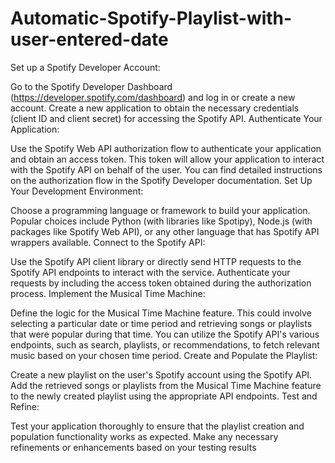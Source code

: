 # Automatic-Spotify-Playlist-with-user-entered-date

Set up a Spotify Developer Account:

Go to the Spotify Developer Dashboard (https://developer.spotify.com/dashboard) and log in or create a new account.
Create a new application to obtain the necessary credentials (client ID and client secret) for accessing the Spotify API.
Authenticate Your Application:

Use the Spotify Web API authorization flow to authenticate your application and obtain an access token. This token will allow your application to interact with the Spotify API on behalf of the user.
You can find detailed instructions on the authorization flow in the Spotify Developer documentation.
Set Up Your Development Environment:

Choose a programming language or framework to build your application. Popular choices include Python (with libraries like Spotipy), Node.js (with packages like Spotify Web API), or any other language that has Spotify API wrappers available.
Connect to the Spotify API:

Use the Spotify API client library or directly send HTTP requests to the Spotify API endpoints to interact with the service.
Authenticate your requests by including the access token obtained during the authorization process.
Implement the Musical Time Machine:

Define the logic for the Musical Time Machine feature. This could involve selecting a particular date or time period and retrieving songs or playlists that were popular during that time.
You can utilize the Spotify API's various endpoints, such as search, playlists, or recommendations, to fetch relevant music based on your chosen time period.
Create and Populate the Playlist:

Create a new playlist on the user's Spotify account using the Spotify API.
Add the retrieved songs or playlists from the Musical Time Machine feature to the newly created playlist using the appropriate API endpoints.
Test and Refine:

Test your application thoroughly to ensure that the playlist creation and population functionality works as expected.
Make any necessary refinements or enhancements based on your testing results
